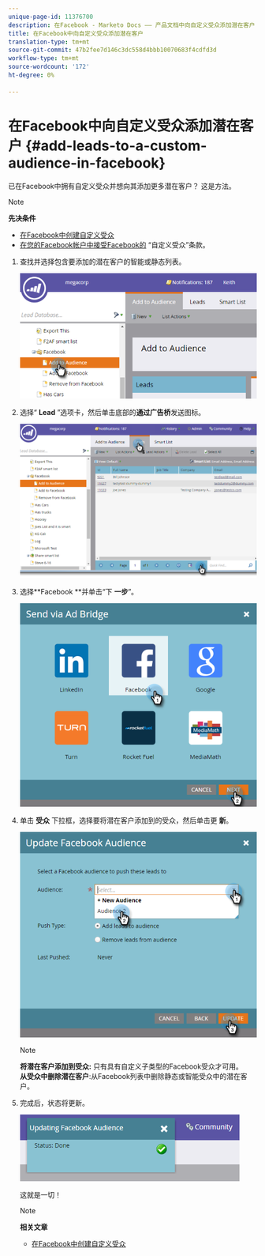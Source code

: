 ```yaml
---
unique-page-id: 11376700
description: 在Facebook - Marketo Docs —— 产品文档中向自定义受众添加潜在客户
title: 在Facebook中向自定义受众添加潜在客户
translation-type: tm+mt
source-git-commit: 47b2fee7d146c3dc558d4bbb10070683f4cdfd3d
workflow-type: tm+mt
source-wordcount: '172'
ht-degree: 0%

---
```



# 在Facebook中向自定义受众添加潜在客户 {#add-leads-to-a-custom-audience-in-facebook}

已在Facebook中拥有自定义受众并想向其添加更多潜在客户？ 这是方法。

>[!NOTE]
>
>**先决条件**
>
>* [在Facebook中创建自定义受众](create-a-custom-audience-in-facebook.md)
>* [在您的Facebook帐户中接受Facebook的](https://www.facebook.com/ads/manage/customaudiences/tos.php) “自定义受众”条款。

>



1. 查找并选择包含要添加的潜在客户的智能或静态列表。

   ![](assets/one.png)

1. 选择“ **Lead** ”选项卡，然后单击底部的**通过广告桥**发送图标。

   ![](assets/two-1.png)

1. 选择**Facebook **并单击“下 **一步**”。

   ![](assets/three.png)

1. 单击 **受众** 下拉框，选择要将潜在客户添加到的受众，然后单击更 **新**。

   ![](assets/4.png)

   >[!NOTE]
   >
   >**将潜在客户添加到受众:** 只有具有自定义子类型的Facebook受众才可用。\
   >**从受众中删除潜在客户**:从Facebook列表中删除静态或智能受众中的潜在客户。

1. 完成后，状态将更新。

   ![](assets/five-1.png)

   这就是一切！

   >[!NOTE]
   >
   >**相关文章**
   >
   >    
   >    
   >    * [在Facebook中创建自定义受众](create-a-custom-audience-in-facebook.md)


